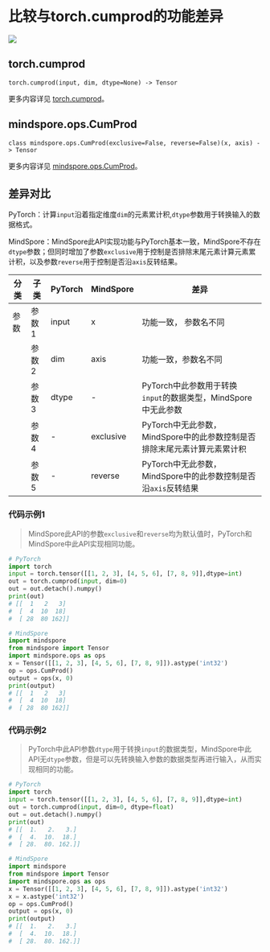 # 比较与torch.cumprod的功能差异

<a href="https://gitee.com/mindspore/docs/blob/master/docs/mindspore/source_zh_cn/note/api_mapping/pytorch_diff/CumProd.md" target="_blank"><img src="https://mindspore-website.obs.cn-north-4.myhuaweicloud.com/website-images/master/resource/_static/logo_source.png"></a>

## torch.cumprod

```text
torch.cumprod(input, dim, dtype=None) -> Tensor
```

更多内容详见 [torch.cumprod](https://pytorch.org/docs/1.8.1/generated/torch.cumprod.html)。

## mindspore.ops.CumProd

```text
class mindspore.ops.CumProd(exclusive=False, reverse=False)(x, axis) -> Tensor
```

更多内容详见 [mindspore.ops.CumProd](https://mindspore.cn/docs/zh-CN/master/api_python/ops/mindspore.ops.CumProd.html)。

## 差异对比

PyTorch：计算`input`沿着指定维度`dim`的元素累计积,`dtype`参数用于转换输入的数据格式。

MindSpore：MindSpore此API实现功能与PyTorch基本一致，MindSpore不存在`dtype`参数；但同时增加了参数`exclusive`用于控制是否排除末尾元素计算元素累计积，以及参数`reverse`用于控制是否沿`axis`反转结果。

| 分类 | 子类 |PyTorch | MindSpore | 差异 |
| --- | --- | --- | --- |---|
| 参数| 参数1 | input | x |功能一致， 参数名不同 |
| | 参数2 | dim | axis | 功能一致，参数名不同|
| | 参数3 | dtype | - | PyTorch中此参数用于转换`input`的数据类型，MindSpore中无此参数|
| | 参数4 | - | exclusive | PyTorch中无此参数，MindSpore中的此参数控制是否排除末尾元素计算元素累计积|
| | 参数5 | - | reverse | PyTorch中无此参数，MindSpore中的此参数控制是否沿`axis`反转结果|

### 代码示例1

> MindSpore此API的参数`exclusive`和`reverse`均为默认值时，PyTorch和MindSpore中此API实现相同功能。

```python
# PyTorch
import torch
input = torch.tensor([[1, 2, 3], [4, 5, 6], [7, 8, 9]],dtype=int)
out = torch.cumprod(input, dim=0)
out = out.detach().numpy()
print(out)
# [[  1   2   3]
#  [  4  10  18]
#  [ 28  80 162]]

# MindSpore
import mindspore
from mindspore import Tensor
import mindspore.ops as ops
x = Tensor([[1, 2, 3], [4, 5, 6], [7, 8, 9]]).astype('int32')
op = ops.CumProd()
output = ops(x, 0)
print(output)
# [[  1   2   3]
#  [  4  10  18]
#  [ 28  80 162]]
```

### 代码示例2

> PyTorch中此API参数`dtype`用于转换`input`的数据类型，MindSpore中此API无`dtype`参数，但是可以先转换输入参数的数据类型再进行输入，从而实现相同的功能。

```python
# PyTorch
import torch
input = torch.tensor([[1, 2, 3], [4, 5, 6], [7, 8, 9]],dtype=int)
out = torch.cumprod(input, dim=0, dtype=float)
out = out.detach().numpy()
print(out)
# [[  1.   2.   3.]
#  [  4.  10.  18.]
#  [ 28.  80. 162.]]

# MindSpore
import mindspore
from mindspore import Tensor
import mindspore.ops as ops
x = Tensor([[1, 2, 3], [4, 5, 6], [7, 8, 9]]).astype('int32')
x = x.astype('int32')
op = ops.CumProd()
output = ops(x, 0)
print(output)
# [[  1.   2.   3.]
#  [  4.  10.  18.]
#  [ 28.  80. 162.]]
```
